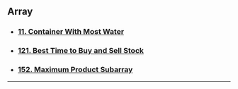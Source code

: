 ## Array

- ### [11. Container With Most Water](https://leetcode.com/problems/container-with-most-water/)

- ### [121. Best Time to Buy and Sell Stock](https://leetcode.com/problems/best-time-to-buy-and-sell-stock/)

- ### [152. Maximum Product Subarray](https://leetcode.com/problems/maximum-product-subarray/)

---